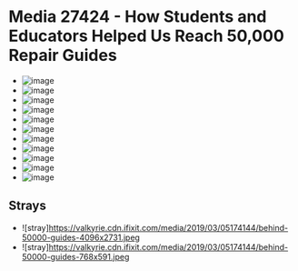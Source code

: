 # Media 27424 - How Students and Educators Helped Us Reach 50,000 Repair Guides

- ![image](https://valkyrie.cdn.ifixit.com/media/2019/03/05174144/behind-50000-guides-scaled.jpeg)
- ![image](https://valkyrie.cdn.ifixit.com/media/2019/03/05174144/behind-50000-guides-150x150.jpeg)
- ![image](https://valkyrie.cdn.ifixit.com/media/2019/03/05174144/behind-50000-guides-1536x1024.jpeg)
- ![image](https://valkyrie.cdn.ifixit.com/media/2019/03/05174144/behind-50000-guides-2048x1365.jpeg)
- ![image](https://valkyrie.cdn.ifixit.com/media/2019/03/05174144/behind-50000-guides-1350x900.jpeg)
- ![image](https://valkyrie.cdn.ifixit.com/media/2019/03/05174144/behind-50000-guides-300x200.jpeg)
- ![image](https://valkyrie.cdn.ifixit.com/media/2019/03/05174144/behind-50000-guides-600x400.jpeg)
- ![image](https://valkyrie.cdn.ifixit.com/media/2019/03/05174144/behind-50000-guides-1200x800.jpeg)
- ![image](https://valkyrie.cdn.ifixit.com/media/2019/03/05174144/behind-50000-guides-768x512.jpeg)
- ![image](https://valkyrie.cdn.ifixit.com/media/2019/03/05174144/behind-50000-guides-324x216.jpeg)
- ![image](https://valkyrie.cdn.ifixit.com/media/2019/03/05174144/behind-50000-guides-450x300.jpeg)

## Strays
- ![stray]https://valkyrie.cdn.ifixit.com/media/2019/03/05174144/behind-50000-guides-4096x2731.jpeg
- ![stray]https://valkyrie.cdn.ifixit.com/media/2019/03/05174144/behind-50000-guides-768x591.jpeg